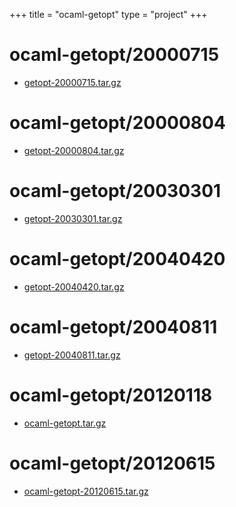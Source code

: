 +++
title = "ocaml-getopt"
type = "project"
+++

# ocaml-getopt/20000715
* [getopt-20000715.tar.gz](/ocaml-getopt/ocaml-getopt/20000715/getopt-20000715.tar.gz)

# ocaml-getopt/20000804
* [getopt-20000804.tar.gz](/ocaml-getopt/ocaml-getopt/20000804/getopt-20000804.tar.gz)

# ocaml-getopt/20030301
* [getopt-20030301.tar.gz](/ocaml-getopt/ocaml-getopt/20030301/getopt-20030301.tar.gz)

# ocaml-getopt/20040420
* [getopt-20040420.tar.gz](/ocaml-getopt/ocaml-getopt/20040420/getopt-20040420.tar.gz)

# ocaml-getopt/20040811
* [getopt-20040811.tar.gz](/ocaml-getopt/ocaml-getopt/20040811/getopt-20040811.tar.gz)

# ocaml-getopt/20120118
* [ocaml-getopt.tar.gz](/ocaml-getopt/ocaml-getopt/20120118/ocaml-getopt.tar.gz)

# ocaml-getopt/20120615
* [ocaml-getopt-20120615.tar.gz](/ocaml-getopt/ocaml-getopt/20120615/ocaml-getopt-20120615.tar.gz)